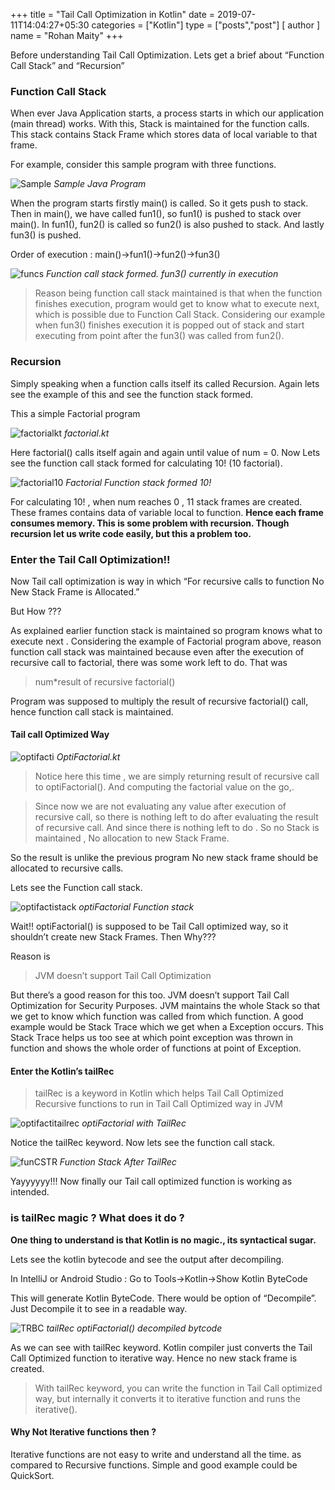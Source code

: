  
+++
title = "Tail Call Optimization in Kotlin"
date = 2019-07-11T14:04:27+05:30
categories = ["Kotlin"]
type = ["posts","post"]
[ author ]
  name = "Rohan Maity"
+++

Before understanding Tail Call Optimization. Lets get a brief about “Function Call Stack” and “Recursion”

### Function Call Stack

When ever Java Application starts, a process starts in which our application (main thread) works. With this, Stack is maintained for the function calls. This stack contains Stack Frame which stores data of local variable to that frame.

For example, consider this sample program with three functions.

![Sample](/images/tco-kotlin/sample_java.png)
*Sample Java Program*

When the program starts firstly main() is called. So it gets push to stack. Then in main(), we have called fun1(), so fun1() is pushed to stack over main(). In fun1(), fun2() is called so fun2() is also pushed to stack. And lastly fun3() is pushed.

Order of execution : main()->fun1()->fun2()->fun3()

![funcs](/images/tco-kotlin/funCS.png)
*Function call stack formed. fun3() currently in execution*

>Reason being function call stack maintained is that when the function finishes execution, program would get to know what to execute next, which is possible due to Function Call Stack. Considering our example when fun3() finishes execution it is popped out of stack and start executing from point after the fun3() was called from fun2().

### Recursion

Simply speaking when a function calls itself its called Recursion. Again lets see the example of this and see the function stack formed.

This a simple Factorial program

![factorialkt](/images/tco-kotlin/factorialkt.png)
*factorial.kt*

Here factorial() calls itself again and again until value of num = 0. Now Lets see the function call stack formed for calculating 10! (10 factorial).

![factorial10](/images/tco-kotlin/factorial10.png)
*Factorial Function stack formed 10!*

For calculating 10! , when num reaches 0 , 11 stack frames are created. These frames contains data of variable local to function. **Hence each frame consumes memory. This is some problem with recursion. Though recursion let us write code easily, but this a problem too.**

### Enter the Tail Call Optimization!!

Now Tail call optimization is way in which “For recursive calls to function No New Stack Frame is Allocated.”

But How ???

As explained earlier function stack is maintained so program knows what to execute next . Considering the example of Factorial program above, reason function call stack was maintained because even after the execution of recursive call to factorial, there was some work left to do. That was

> num*result of recursive factorial()

Program was supposed to multiply the result of recursive factorial() call, hence function call stack is maintained.

#### Tail call Optimized Way

![optifacti](/images/tco-kotlin/optifacti.png)
*OptiFactorial.kt*


> Notice here this time , we are simply returning result of recursive call to optiFactorial(). And computing the factorial value on the go,.

> Since now we are not evaluating any value after execution of recursive call, so there is nothing left to do after evaluating the result of recursive call. And since there is nothing left to do . So no Stack is maintained , No allocation to new Stack Frame.

So the result is unlike the previous program No new stack frame should be allocated to recursive calls.

Lets see the Function call stack.

![optifactistack](/images/tco-kotlin/optifactistack.png)
*optiFactorial Function stack*

Wait!! optiFactorial() is supposed to be Tail Call optimized way, so it shouldn’t create new Stack Frames. Then Why???

Reason is

> JVM doesn’t support Tail Call Optimization

But there’s a good reason for this too. JVM doesn’t support Tail Call Optimization for Security Purposes. JVM maintains the whole Stack so that we get to know which function was called from which function. A good example would be Stack Trace which we get when a Exception occurs. This Stack Trace helps us too see at which point exception was thrown in function and shows the whole order of functions at point of Exception.


#### Enter the Kotlin’s tailRec

> tailRec is a keyword in Kotlin which helps Tail Call Optimized Recursive functions to run in Tail Call Optimized way in JVM

![optifactitailrec](/images/tco-kotlin/optifactitailrec.png)
*optiFactorial with TailRec*

Notice the tailRec keyword. Now lets see the function call stack.

![funCSTR](/images/tco-kotlin/funCSTR.png)
*Function Stack After TailRec*

Yayyyyyy!!! Now finally our Tail call optimized function is working as intended.


### is tailRec magic ? What does it do ?

**One thing to understand is that Kotlin is no magic., its syntactical sugar.**

Lets see the kotlin bytecode and see the output after decompiling.

In IntelliJ or Android Studio : Go to Tools->Kotlin->Show Kotlin ByteCode

This will generate Kotlin ByteCode. There would be option of “Decompile”. Just Decompile it to see in a readable way.

![TRBC](/images/tco-kotlin/TRBC.png)
*tailRec optiFactorial() decompiled bytcode*

As we can see with tailRec keyword. Kotlin compiler just converts the Tail Call Optimized function to iterative way. Hence no new stack frame is created.

> With tailRec keyword, you can write the function in Tail Call optimized way, but internally it converts it to iterative function and runs the iterative().

#### Why Not Iterative functions then ?

Iterative functions are not easy to write and understand all the time. as compared to Recursive functions. Simple and good example could be QuickSort.

